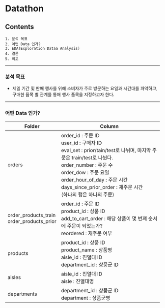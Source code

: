 # Datathon

## Contents
    1. 분석 목표
    2. 어떤 Data 인가?
    3. EDA(Exploration Dataa Analysis)
    4. 결론
    5. 회고
---    
### 분석 목표
 - 세일 기간 및 판매 행사를 위해 소비자가 주로 방문하는 요일과 시간대를 파악하고, 구매한 품목 별 관계를 통해 행사 품목을 지정하고자 한다.

---
### 어떤 Data 인가?
|**Folder**|Column|
|-----|---|
|orders|order_id : 주문 ID<br>user_id : 구매자 ID<br>eval_set :  prior/tain/test로 나뉘며, 마지막 주문은 train/test로 나뉜다.<br>order_number : 주문 수<br>order_dow : 주문 요일<br>order_hour_of_day : 주문 시간<br>days_since_prior_order : 재주문 시간<br>(하나의 행은 하나의 주문)|
|order_products_train<br>order_products_prior|order_id : 주문 ID<br>product_id : 상품 ID<br>add_to_cart_order : 해당 상품이 몇 번쨰 순서에 주문이 되었는가?<br>reordered : 재주문 여부|
|products|product_id : 상품 ID<br>product_name : 상품명<br>aisle_id : 진열대 ID<br>department_id : 상품군 ID|
|aisles|aisle_id : 진열대 ID<br>aisle : 진열대명|
|departments|department_id : 상품군 ID<br>department : 상품군명|
